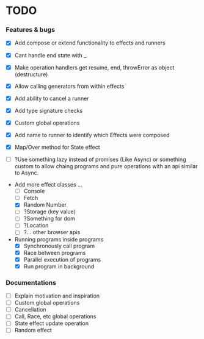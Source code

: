 # TODO

### Features & bugs
- [x] Add compose or extend functionality to effects and runners
- [x] Cant handle end state with _
- [x] Make operation handlers get resume, end, throwError as object (destructure)
- [x] Allow calling generators from within effects
- [x] Add ability to cancel a runner
- [x] Add type signature checks
- [x] Custom global operations
- [x] Add name to runner to identify which Effects were composed
- [x] Map/Over method for State effect
- [ ] ?Use something lazy instead of promises (Like Async) or something custom to allow chaing programs and pure operations with an api similar to Async.


- Add more effect classes ...
  - [ ] Console
  - [ ] Fetch
  - [x] Random Number
  - [ ] ?Storage (key value)
  - [ ] ?Something for dom
  - [ ] ?Location
  - [ ] ?... other browser apis

- Running programs inside programs
  - [x] Synchronously call program
  - [x] Race between programs
  - [x] Parallel execution of programs
  - [x] Run program in background

### Documentations
- [ ] Explain motivation and inspiration
- [ ] Custom global operations
- [ ] Cancellation
- [ ] Call, Race, etc global operations
- [ ] State effect update operation
- [ ] Random effect
